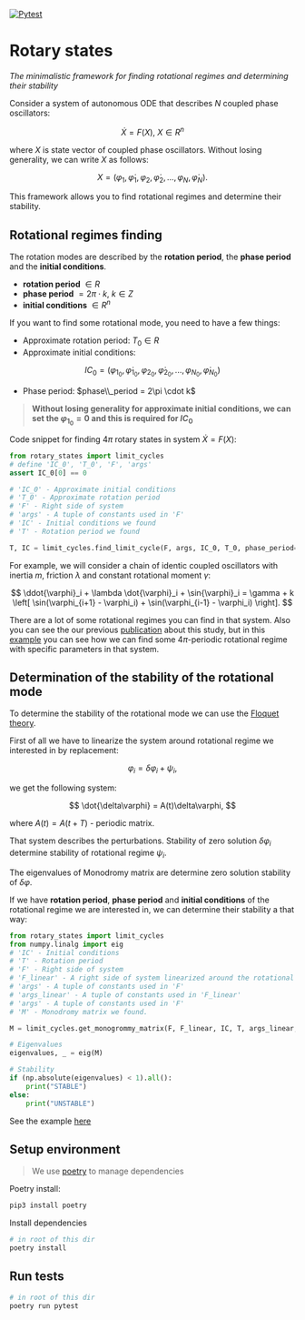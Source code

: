 [![Pytest](https://github.com/unn-dynamic-systems/calculation/actions/workflows/python-tests.yml/badge.svg?branch=main)](https://github.com/unn-dynamic-systems/calculation/actions/workflows/python-tests.yml)

# Rotary states
*The minimalistic framework for finding rotational regimes and determining their stability*

Consider a system of autonomous ODE that describes $N$ coupled phase oscillators:

$$
\dot{X} = F(X), \ X \in R^n
$$

where $X$ is state vector of coupled phase oscillators. 
Without losing generality, we can write $X$ as follows:

$$
X = (\varphi_1, \dot{\varphi}_1, \varphi_2, \dot{\varphi}_2, ... , \varphi_N, \dot{\varphi}_N).
$$

This framework allows you to find rotational regimes and determine their stability.
## Rotational regimes finding

The rotation modes are described by the **rotation period**, the **phase period** and the **initial conditions**.

* **rotation period** $\in R$
* **phase period** $= 2\pi \cdot k, \ k \in Z$
* **initial conditions** $\in R^n$

If you want to find some rotational mode, you need to have a few things:
* Approximate rotation period: $T_0 \in R$
* Approximate initial conditions:

$$
IC_0 = (\varphi_{1_0}, \dot{\varphi}_{1_0}, \varphi_{2_0}, \dot{\varphi}_{2_0}, ... , \varphi_{N_0}, \dot{\varphi}_{N_0})
$$

* Phase period: $phase\\_period = 2\pi \cdot k$

> **Without losing generality for approximate initial conditions, we can set the $\varphi_{1_0} = 0$ and this is required for $IC_0$**


Code snippet for finding $4\pi$ rotary states
in system $\dot{X} = F(X)$:
```python
from rotary_states import limit_cycles
# define 'IC_0', 'T_0', 'F', 'args'
assert IC_0[0] == 0

# 'IC_0' - Approximate initial conditions
# 'T_0' - Approximate rotation period
# 'F' - Right side of system
# 'args' - A tuple of constants used in 'F'
# 'IC' - Initial conditions we found
# 'T' - Rotation period we found

T, IC = limit_cycles.find_limit_cycle(F, args, IC_0, T_0, phase_period=4*mt.pi)
```

For example, we will consider a chain of identic coupled oscillators with inertia $m$, friction $\lambda$ and constant rotational
moment $\gamma$:

$$
\ddot{\varphi}_i + \lambda \dot{\varphi}_i + \sin{\varphi}_i = \gamma + k \left[ \sin(\varphi_{i+1} - \varphi_i) + \sin(\varphi_{i-1} - \varphi_i) \right].
$$

There are a lot of some rotational regimes you can find in that system. Also you can see the our previous [publication](http://doi.org/10.1063/5.0044521) about this study, but in this [example](./examples/limit_cycle.py) you can see how we can find some $4\pi$-periodic rotational regime with specific parameters in that system.

## Determination of the stability of the rotational mode
To determine the stability of the rotational mode we can use the [Floquet theory](https://www.wikiwand.com/en/Floquet_theory).

First of all we have to linearize the system around rotational regime we interested in by replacement:

$$
\varphi_i = \delta\varphi_i + \psi_i,
$$

we get the following system:

$$
\dot{\delta\varphi} = A(t)\delta\varphi,
$$

where $A(t) = A(t + T)$ - periodic matrix.

That system describes the perturbations. Stability of zero solution $\delta \varphi_i$ determine stability of rotational regime
$\psi_i$.

The eigenvalues of Monodromy matrix are determine zero solution stability of $\delta\varphi$.

If we have **rotation period**, **phase period** and **initial conditions** of the rotational regime we are interested in, we can determine their stability a that way:

```python
from rotary_states import limit_cycles
from numpy.linalg import eig
# 'IC' - Initial conditions
# 'T' - Rotation period
# 'F' - Right side of system
# 'F_linear' - A right side of system linearized around the rotational regime
# 'args' - A tuple of constants used in 'F'
# 'args_linear' - A tuple of constants used in 'F_linear'
# 'args' - A tuple of constants used in 'F'
# 'M' - Monodromy matrix we found.

M = limit_cycles.get_monogrommy_matrix(F, F_linear, IC, T, args_linear, args)

# Eigenvalues
eigenvalues, _ = eig(M)

# Stability
if (np.absolute(eigenvalues) < 1).all():
    print("STABLE")
else:
    print("UNSTABLE")
```
See the example [here](./examples/limit_cycle.py)

## Setup environment
> We use [poetry](https://python-poetry.org/) to manage dependencies

Poetry install:
```bash
pip3 install poetry
```

Install dependencies
```bash
# in root of this dir
poetry install
```
## Run tests

```bash
# in root of this dir
poetry run pytest
```
